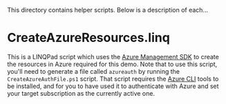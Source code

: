 This directory contains helper scripts. Below is a description of each...

# CreateAzureResources.linq

This is a LINQPad script which uses the [Azure Management SDK](https://github.com/Azure/azure-libraries-for-net) to create the resources in Azure required for this demo. Note that to use this script, you'll need to generate a file called `azureauth` by running the `CreateAzureAuthFile.ps1` script. That script requires the [Azure CLI](https://docs.microsoft.com/en-us/cli/azure/install-azure-cli?view=azure-cli-latest) tools to be installed, and for you to have used it to authenticate with Azure and set your target subscription as the currently active one.
